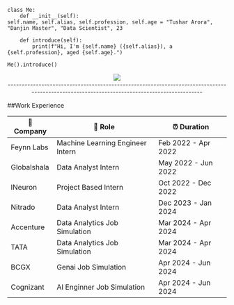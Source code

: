 
<div>
	
	class Me:
	    def __init__(self):    
	self.name, self.alias, self.profession, self.age = "Tushar Arora", "Danjin Master", "Data Scientist", 23       
	
	    def introduce(self):    
	        print(f"Hi, I'm {self.name} ({self.alias}), a {self.profession}, aged {self.age}.")       
	
	Me().introduce()

</div>









<div align="center">
    <div align="center">
        <img src="https://skillicons.dev/icons?i=aws,azure,bash,bitbucket,bootstrap,c,cs,cpp,cassandra,cloudflare,css,debian,discord,bots,django,docker,dynamodb,elasticsearch,fastapi,flask,gcp,git,githubactions,gitlab,grafana,heroku,html,js,jenkins,kafka,kali,kubernetes,linux,mysql,opencv,postman,prometheus,processing,py,pytorch,pycharm,r,sqlite,sublime,sklearn,tensorflow,terraform,ubuntu,vim,vscode,yarn"/>
    </div>
</div>






<div align="center">
-------------------------------------------------------------------------------------------------------------------------------------------
</div>







##Work Experience

<div align="center">

| 🏢 Company | 💼 Role | ⏰ Duration |
| --- | --- | --- |
| Feynn Labs | Machine Learning Engineer Intern | Feb 2022 - Apr 2022 |
| Globalshala | Data Analyst Intern | May 2022 - Jun 2022 |
| INeuron | Project Based Intern | Oct 2022 - Dec 2022 |
| Nitrado | Data Analyst Intern | Dec 2023 - Jan 2024 |
| Accenture | Data Analytics Job Simulation | Mar 2024 - Apr 2024 |
| TATA | Data Analytics Job Simulation | Mar 2024 - Apr 2024 |
| BCGX | Genai Job Simulation | Apr 2024 - Jun 2024 |
| Cognizant | AI Enginner Job Simulation | Apr 2024 - Jun 2024 |

</div>
